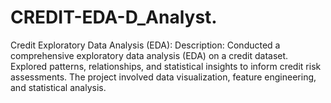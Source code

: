 # CREDIT-EDA-D_Analyst.
Credit Exploratory Data Analysis (EDA):  Description: Conducted a comprehensive exploratory data analysis (EDA) on a credit dataset. Explored patterns, relationships, and statistical insights to inform credit risk assessments. The project involved data visualization, feature engineering, and statistical analysis.
